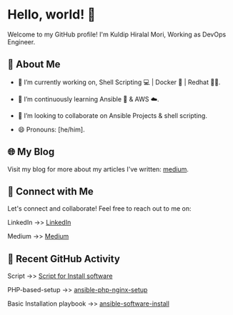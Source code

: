 # Hello, world! 👋

Welcome to my GitHub profile! I'm Kuldip Hiralal Mori, Working as DevOps Engineer.

## 🚀 About Me

- 🔭 I’m currently working on, Shell Scripting 💻 | Docker 🐳 | Redhat 🔴🎩.

- 🌱 I’m continuously learning Ansible 🤖 & AWS ☁️.

- 👯 I’m looking to collaborate on Ansible Projects & shell scripting.

- 😄 Pronouns: [he/him].

## 🌐 My Blog

Visit my blog for more about my articles I've written: [medium](https://medium.com/@morikuldip).

## 🤝 Connect with Me

Let's connect and collaborate! Feel free to reach out to me on:

LinkedIn ->> [LinkedIn](https://in.linkedin.com/in/morikuldip37)

Medium ->> [Medium](https://medium.com/@morikuldip)

## 📢 Recent GitHub Activity

Script ->> [Script for Install software](https://github.com/kuldipmori/script)

PHP-based-setup ->> [ansible-php-nginx-setup](https://github.com/vcian/ansible-php-nginx-setup)

Basic Installation playbook ->> [ansible-software-install](https://github.com/kuldipmori/ansible-software-install)
